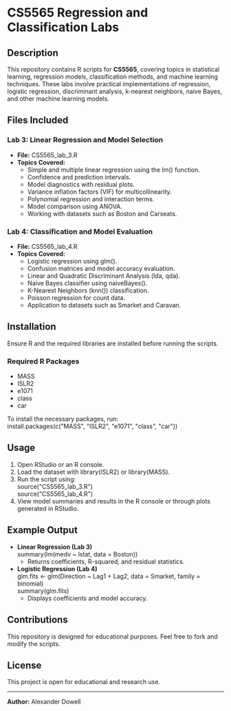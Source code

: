 # CS5565 Regression and Classification Labs 

## Description  
This repository contains R scripts for **CS5565**, covering topics in statistical learning, regression models, classification methods, and machine learning techniques. These labs involve practical implementations of regression, logistic regression, discriminant analysis, k-nearest neighbors, naive Bayes, and other machine learning models.  

## Files Included  

### **Lab 3: Linear Regression and Model Selection**  
- **File:** CS5565_lab_3.R  
- **Topics Covered:**
  - Simple and multiple linear regression using the lm() function.
  - Confidence and prediction intervals.
  - Model diagnostics with residual plots.
  - Variance inflation factors (VIF) for multicollinearity.
  - Polynomial regression and interaction terms.
  - Model comparison using ANOVA.
  - Working with datasets such as Boston and Carseats.

### **Lab 4: Classification and Model Evaluation**  
- **File:** CS5565_lab_4.R  
- **Topics Covered:**
  - Logistic regression using glm().
  - Confusion matrices and model accuracy evaluation.
  - Linear and Quadratic Discriminant Analysis (lda, qda).
  - Naive Bayes classifier using naiveBayes().
  - K-Nearest Neighbors (knn()) classification.
  - Poisson regression for count data.
  - Application to datasets such as Smarket and Caravan.

## Installation  
Ensure R and the required libraries are installed before running the scripts.  

### Required R Packages  
- MASS  
- ISLR2  
- e1071  
- class  
- car  

To install the necessary packages, run:  
install.packages(c("MASS", "ISLR2", "e1071", "class", "car"))

## Usage  
1. Open RStudio or an R console.  
2. Load the dataset with library(ISLR2) or library(MASS).  
3. Run the script using:  
   source("CS5565_lab_3.R")  
   source("CS5565_lab_4.R")  
4. View model summaries and results in the R console or through plots generated in RStudio.

## Example Output  
- **Linear Regression (Lab 3)**  
  summary(lm(medv ~ lstat, data = Boston))  
  - Returns coefficients, R-squared, and residual statistics.  
- **Logistic Regression (Lab 4)**  
  glm.fits <- glm(Direction ~ Lag1 + Lag2, data = Smarket, family = binomial)  
  summary(glm.fits)  
  - Displays coefficients and model accuracy.

## Contributions  
This repository is designed for educational purposes. Feel free to fork and modify the scripts.  

## License  
This project is open for educational and research use.

---
**Author:** Alexander Dowell  
